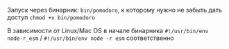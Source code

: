Запуск через бинарник: `bin/pomodoro`, к которому нужно не забыть дать доступ `chmod +x bin/pomodoro`  

В зависимости от Linux/Mac OS в начале бинарника `#!/usr/bin/env node-r_esm` / `#!/usr/bin/env node -r esm`  соответственно 
